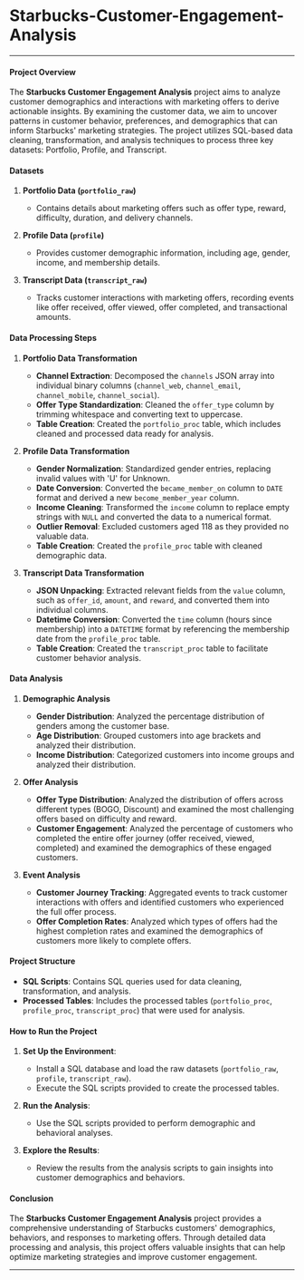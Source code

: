 # Starbucks-Customer-Engagement-Analysis

---

#### Project Overview

The **Starbucks Customer Engagement Analysis** project aims to analyze customer demographics and interactions with marketing offers to derive actionable insights. By examining the customer data, we aim to uncover patterns in customer behavior, preferences, and demographics that can inform Starbucks' marketing strategies. The project utilizes SQL-based data cleaning, transformation, and analysis techniques to process three key datasets: Portfolio, Profile, and Transcript.

#### Datasets

1. **Portfolio Data (`portfolio_raw`)**
   - Contains details about marketing offers such as offer type, reward, difficulty, duration, and delivery channels.
   
2. **Profile Data (`profile`)**
   - Provides customer demographic information, including age, gender, income, and membership details.

3. **Transcript Data (`transcript_raw`)**
   - Tracks customer interactions with marketing offers, recording events like offer received, offer viewed, offer completed, and transactional amounts.

#### Data Processing Steps

1. **Portfolio Data Transformation**
   - **Channel Extraction**: Decomposed the `channels` JSON array into individual binary columns (`channel_web`, `channel_email`, `channel_mobile`, `channel_social`).
   - **Offer Type Standardization**: Cleaned the `offer_type` column by trimming whitespace and converting text to uppercase.
   - **Table Creation**: Created the `portfolio_proc` table, which includes cleaned and processed data ready for analysis.

2. **Profile Data Transformation**
   - **Gender Normalization**: Standardized gender entries, replacing invalid values with 'U' for Unknown.
   - **Date Conversion**: Converted the `became_member_on` column to `DATE` format and derived a new `become_member_year` column.
   - **Income Cleaning**: Transformed the `income` column to replace empty strings with `NULL` and converted the data to a numerical format.
   - **Outlier Removal**: Excluded customers aged 118 as they provided no valuable data.
   - **Table Creation**: Created the `profile_proc` table with cleaned demographic data.

3. **Transcript Data Transformation**
   - **JSON Unpacking**: Extracted relevant fields from the `value` column, such as `offer_id`, `amount`, and `reward`, and converted them into individual columns.
   - **Datetime Conversion**: Converted the `time` column (hours since membership) into a `DATETIME` format by referencing the membership date from the `profile_proc` table.
   - **Table Creation**: Created the `transcript_proc` table to facilitate customer behavior analysis.

#### Data Analysis

1. **Demographic Analysis**
   - **Gender Distribution**: Analyzed the percentage distribution of genders among the customer base.
   - **Age Distribution**: Grouped customers into age brackets and analyzed their distribution.
   - **Income Distribution**: Categorized customers into income groups and analyzed their distribution.

2. **Offer Analysis**
   - **Offer Type Distribution**: Analyzed the distribution of offers across different types (BOGO, Discount) and examined the most challenging offers based on difficulty and reward.
   - **Customer Engagement**: Analyzed the percentage of customers who completed the entire offer journey (offer received, viewed, completed) and examined the demographics of these engaged customers.

3. **Event Analysis**
   - **Customer Journey Tracking**: Aggregated events to track customer interactions with offers and identified customers who experienced the full offer process.
   - **Offer Completion Rates**: Analyzed which types of offers had the highest completion rates and examined the demographics of customers more likely to complete offers.

#### Project Structure

- **SQL Scripts**: Contains SQL queries used for data cleaning, transformation, and analysis.
- **Processed Tables**: Includes the processed tables (`portfolio_proc`, `profile_proc`, `transcript_proc`) that were used for analysis.

#### How to Run the Project

1. **Set Up the Environment**:
   - Install a SQL database and load the raw datasets (`portfolio_raw`, `profile`, `transcript_raw`).
   - Execute the SQL scripts provided to create the processed tables.

2. **Run the Analysis**:
   - Use the SQL scripts provided to perform demographic and behavioral analyses.

3. **Explore the Results**:
   - Review the results from the analysis scripts to gain insights into customer demographics and behaviors.

#### Conclusion

The **Starbucks Customer Engagement Analysis** project provides a comprehensive understanding of Starbucks customers' demographics, behaviors, and responses to marketing offers. Through detailed data processing and analysis, this project offers valuable insights that can help optimize marketing strategies and improve customer engagement.

---
